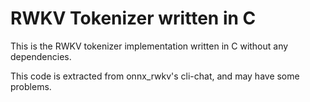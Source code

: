 # RWKV Tokenizer written in C

This is the RWKV tokenizer implementation written in C without any dependencies.

This code is extracted from onnx_rwkv's cli-chat, and may have some problems.
